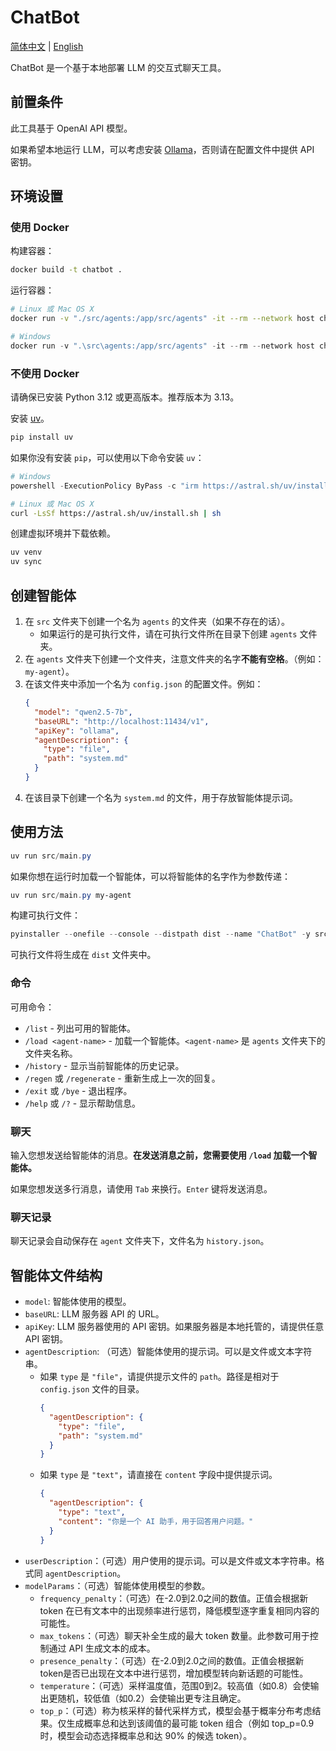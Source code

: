 # ChatBot
[简体中文](./README.md) | [English](./README_en.md)

ChatBot 是一个基于本地部署 LLM 的交互式聊天工具。

## 前置条件
此工具基于 OpenAI API 模型。

如果希望本地运行 LLM，可以考虑安装 [Ollama](https://ollama.com)，否则请在配置文件中提供 API 密钥。

## 环境设置

### 使用 Docker

构建容器：

```bash
docker build -t chatbot .
```

运行容器：

```bash
# Linux 或 Mac OS X
docker run -v "./src/agents:/app/src/agents" -it --rm --network host chatbot
```

```powershell
# Windows
docker run -v ".\src\agents:/app/src/agents" -it --rm --network host chatbot
```

### 不使用 Docker

请确保已安装 Python 3.12 或更高版本。推荐版本为 3.13。

安装 [uv](https://docs.astral.sh/uv/getting-started/installation/)。

```bash
pip install uv
```

如果你没有安装 `pip`，可以使用以下命令安装 `uv`：

```powershell
# Windows
powershell -ExecutionPolicy ByPass -c "irm https://astral.sh/uv/install.ps1 | iex"
```

```bash
# Linux 或 Mac OS X
curl -LsSf https://astral.sh/uv/install.sh | sh
```

创建虚拟环境并下载依赖。

```bash
uv venv
uv sync
```

## 创建智能体
1. 在 `src` 文件夹下创建一个名为 `agents` 的文件夹（如果不存在的话）。
    - 如果运行的是可执行文件，请在可执行文件所在目录下创建 `agents` 文件夹。
1. 在 `agents` 文件夹下创建一个文件夹，注意文件夹的名字**不能有空格**。（例如：`my-agent`）。
1. 在该文件夹中添加一个名为 `config.json` 的配置文件。例如：
    ```json
    {
      "model": "qwen2.5-7b",
      "baseURL": "http://localhost:11434/v1",
      "apiKey": "ollama",
      "agentDescription": {
        "type": "file",
        "path": "system.md"
      }
    }
    ```
1. 在该目录下创建一个名为 `system.md` 的文件，用于存放智能体提示词。

## 使用方法
```powershell
uv run src/main.py
```

如果你想在运行时加载一个智能体，可以将智能体的名字作为参数传递：
  
```powershell
uv run src/main.py my-agent
```

构建可执行文件：

```powershell
pyinstaller --onefile --console --distpath dist --name "ChatBot" -y src/main.py
```

可执行文件将生成在 `dist` 文件夹中。

### 命令
可用命令：
- `/list` - 列出可用的智能体。
- `/load <agent-name>` - 加载一个智能体。`<agent-name>` 是 `agents` 文件夹下的文件夹名称。
- `/history` - 显示当前智能体的历史记录。
- `/regen` 或 `/regenerate` - 重新生成上一次的回复。
- `/exit` 或 `/bye` - 退出程序。
- `/help` 或 `/?` - 显示帮助信息。

### 聊天
输入您想发送给智能体的消息。**在发送消息之前，您需要使用 `/load` 加载一个智能体。**

如果您想发送多行消息，请使用 `Tab` 来换行。`Enter` 键将发送消息。

### 聊天记录
聊天记录会自动保存在 `agent` 文件夹下，文件名为 `history.json`。

## 智能体文件结构
- `model`: 智能体使用的模型。
- `baseURL`: LLM 服务器 API 的 URL。
- `apiKey`: LLM 服务器使用的 API 密钥。如果服务器是本地托管的，请提供任意 API 密钥。
- `agentDescription`: （可选）智能体使用的提示词。可以是文件或文本字符串。
    - 如果 `type` 是 `"file"`，请提供提示文件的 `path`。路径是相对于 `config.json` 文件的目录。
        ```json
        {
          "agentDescription": {
            "type": "file",
            "path": "system.md"
          }
        }
        ```
    - 如果 `type` 是 `"text"`，请直接在 `content` 字段中提供提示词。
        ```json
        {
          "agentDescription": {
            "type": "text",
            "content": "你是一个 AI 助手，用于回答用户问题。"
          }
        }
        ```
- `userDescription`：（可选）用户使用的提示词。可以是文件或文本字符串。格式同 `agentDescription`。
- `modelParams`：（可选）智能体使用模型的参数。
    - `frequency_penalty`：（可选）在-2.0到2.0之间的数值。正值会根据新 token 在已有文本中的出现频率进行惩罚，降低模型逐字重复相同内容的可能性。
    - `max_tokens`：（可选）聊天补全生成的最大 token 数量。此参数可用于控制通过 API 生成文本的成本。
    - `presence_penalty`：（可选）在-2.0到2.0之间的数值。正值会根据新token是否已出现在文本中进行惩罚，增加模型转向新话题的可能性。
    - `temperature`：（可选）采样温度值，范围0到2。较高值（如0.8）会使输出更随机，较低值（如0.2）会使输出更专注且确定。
    - `top_p`：（可选）称为核采样的替代采样方式，模型会基于概率分布考虑结果。仅生成概率总和达到该阈值的最可能 token 组合（例如 top_p=0.9 时，模型会动态选择概率总和达 90% 的候选 token）。